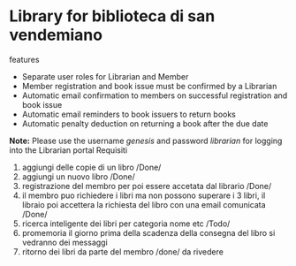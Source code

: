 # Library for biblioteca di san vendemiano
features
* Separate user roles for Librarian and Member
* Member registration and book issue must be confirmed by a Librarian
* Automatic email confirmation to members on successful registration and book issue
* Automatic email reminders to book issuers to return books
* Automatic penalty deduction on returning a book after the due date

**Note:** Please use the username *genesis* and password *librarian* for logging into the Librarian portal
Requisiti
1. aggiungi delle copie di un libro /Done/
2. aggiungi un nuovo libro /Done/
3. registrazione del membro per poi essere accetata dal librario /Done/
4. il membro puo richiedere i libri ma non possono superare i 3 libri, il libraio poi accettera la richiesta del libro con una email comunicata /Done/
5. ricerca inteligente dei libri per categoria nome etc  /Todo/
6. promemoria il giorno prima della scadenza della consegna del libro si vedranno dei messaggi
7. ritorno dei libri da parte del membro /done/ da rivedere

